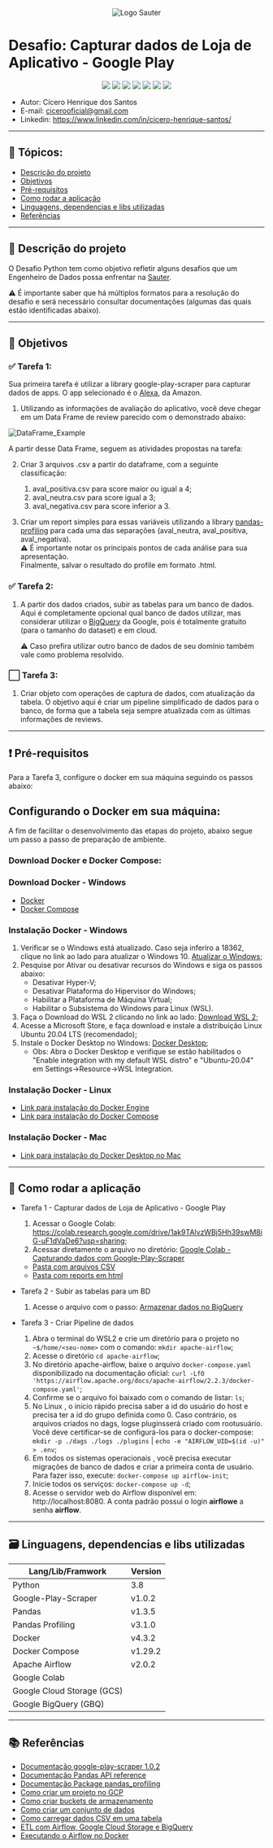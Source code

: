 
<center>

![Logo Sauter](https://raw.githubusercontent.com/cicerooficial/desafio-case-python-sauter/main/img/logo_sauter.png)

</center>

# Desafio: Capturar dados de Loja de Aplicativo - Google Play

<p align="center">
    <img src="https://img.shields.io/static/v1?label=STATUS&message=EM%20DESENVOLVIMENTO&color=RED&style=for-the-badge"/>
    <img src="https://img.shields.io/badge/Colab-F9AB00?style=for-the-badge&logo=googlecolab&color=525252"/>
    <img src="https://img.shields.io/badge/Python-3776AB?style=for-the-badge&logo=python&logoColor=white"/>
    <img src="https://img.shields.io/badge/Pandas-2C2D72?style=for-the-badge&logo=pandas&logoColor=white"/>
	<img src="https://img.shields.io/badge/Google_Cloud-4285F4?style=for-the-badge&logo=google-cloud&logoColor=white"/>
    <img src="https://img.shields.io/badge/Docker-2CA5E0?style=for-the-badge&logo=docker&logoColor=white"/>
	<img src="https://img.shields.io/badge/Airflow-017CEE?style=for-the-badge&logo=Apache%20Airflow&logoColor=white"/>

</p>

- Autor: Cícero Henrique dos Santos
- E-mail: cicerooficial@gmail.com
- Linkedin: https://www.linkedin.com/in/cicero-henrique-santos/

------

## 📌 Tópicos:
- [Descrição do projeto](#descrição-do-projeto)
- [Objetivos](#objetivos)
- [Pré-requisitos](#pré-requisitos)
- [Como rodar a aplicação](#como-rodar-a-aplicação)
- [Linguagens, dependencias e libs utilizadas](#linguagens-dependencias-e-libs-utilizadas)
- [Referências](#referências)

------

## 📝 Descrição do projeto
O Desafio Python tem como objetivo refletir alguns desafios que um Engenheiro de Dados possa enfrentar na [Sauter](https://sauter.digital/).

⚠ É importante saber que há múltiplos formatos para a resolução do desafio e será necessário consultar documentações (algumas das quais estão identificadas abaixo).

------

## 🎯 Objetivos

### ✅ Tarefa 1: 
Sua primeira tarefa é utilizar a library google-play-scraper para capturar dados de apps.
O app selecionado é o [Alexa](https://play.google.com/store/apps/details?id=com.amazon.dee.app), da Amazon.

1. Utilizando as informações de avaliação do aplicativo, você deve chegar em um Data Frame de review parecido com o demonstrado abaixo:

![DataFrame_Example](https://raw.githubusercontent.com/cicerooficial/desafio-case-python-sauter/main/img/df_example.png)

A partir desse Data Frame, seguem as atividades propostas na tarefa:

2.  Criar 3 arquivos .csv a partir do dataframe, com a seguinte classificação:
    1. aval_positiva.csv para score maior ou igual a 4; 
    2. aval_neutra.csv para score igual a 3;
    3. aval_negativa.csv para score inferior a 3.

3.  Criar um report simples para essas variáveis utilizando a library [pandas-profiling](https://pandas-profiling.github.io/pandas-profiling/docs/master/index.html) para cada uma das separações (aval_neutra, aval_positiva, aval_negativa). </br>
⚠ É importante notar os principais pontos de cada análise para sua apresentação.</br>
Finalmente, salvar o resultado do profile em formato .html.

### ✅ Tarefa 2: 
1. A partir dos dados criados, subir as tabelas para um banco de dados.
 Aqui é completamente opcional qual banco de dados utilizar, mas considerar utilizar o [BigQuery](https://cloud.google.com/bigquery/docs/tables) da Google, pois é totalmente gratuito (para o tamanho do dataset) e em cloud.

    ⚠ Caso prefira utilizar outro banco de dados de seu domínio também vale como problema resolvido.

### ⬜ Tarefa 3: 
1. Criar objeto com operações de captura de dados, com atualização da tabela. O objetivo aqui é criar um pipeline simplificado de dados para o banco, de forma que a tabela seja sempre atualizada com as últimas informações de reviews.

------

## ❗ Pré-requisitos

Para a Tarefa 3, configure o docker em sua máquina seguindo os passos abaixo:

## Configurando o Docker em sua máquina:

A fim de facilitar o desenvolvimento das etapas do projeto, abaixo segue um passo a passo de preparação de ambiente.

### Download Docker e Docker Compose:

### Download Docker - Windows

- [Docker](https://docs.docker.com/get-docker/)
- [Docker Compose](https://docs.docker.com/compose/install/)

### Instalação Docker - Windows

1. Verificar se o Windows está atualizado. Caso seja inferiro a 18362, clique no link ao lado para atualizar o Windows 10. [Atualizar o Windows](https://www.microsoft.com/pt-br/software-download/windows10);
2. Pesquise por Ativar ou desativar recursos do Windows e siga os passos abaixo:
    - Desativar Hyper-V;
    - Desativar Plataforma do Hipervisor do Windows;
    - Habilitar a Plataforma de Máquina Virtual;
    - Habilitar o Subsistema do Windows para Linux (WSL).
3. Faça o Download do WSL 2 clicando no link ao lado: [Download WSL 2](https://wslstorestorage.blob.core.windows.net/wslblob/wsl_update_x64.msi);
4. Acesse a Microsoft Store, e faça download e instale a distribuição Linux Ubuntu 20.04 LTS (recomendado);
5. Instale o Docker Desktop no Windows: [Docker Desktop](https://hub.docker.com/editions/community/docker-ce-desktop-windows);
    - Obs: Abra o Docker Desktop e verifique se estão habilitados o "Enable integration with my default WSL distro" e "Ubuntu-20.04" em Settings->Resource->WSL Integration.

### Instalação Docker - Linux

- [Link para instalação do Docker Engine](https://docs.docker.com/engine/install/)
- [Link para instalação do Docker Compose](https://docs.docker.com/compose/install/)

### Instalação Docker - Mac
- [Link para instalação do Docker Desktop no Mac](https://hub.docker.com/editions/community/docker-ce-desktop-mac/)

------

## 🔄 Como rodar a aplicação

- Tarefa 1 - Capturar dados de Loja de Aplicativo - Google Play
    1. Acessar o Google Colab: https://colab.research.google.com/drive/1ak9TAlvzWBj5Hh39swM8iG-uF1dVaDe6?usp=sharing;
    2. Acessar diretamente o arquivo no diretório: 
    [Google Colab - Capturando dados com Google-Play-Scraper](https://github.com/cicerooficial/desafio-case-python-sauter/blob/main/google_play_scraper_alexa.ipynb)
    - [Pasta com arquivos CSV](https://github.com/cicerooficial/desafio-case-python-sauter/tree/main/csv)
    - [Pasta com reports em html](https://github.com/cicerooficial/desafio-case-python-sauter/tree/main/reports)
    
- Tarefa 2 - Subir as tabelas para um BD
    1. Acesse o arquivo com o passo: [Armazenar dados no BigQuery](https://github.com/cicerooficial/desafio-case-python-sauter/blob/main/Armazenar_dados_no_BigQuery.md)

- Tarefa 3 - Criar Pipeline de dados

    1. Abra o terminal do WSL2 e crie um diretório para o projeto no `~$/home/<seu-nome>` com o comando: `mkdir apache-airflow`;
    2. Acesse o diretório `cd apache-airflow`;
    3. No diretório apache-airflow, baixe o arquivo `docker-compose.yaml` disponibilizado na documentação oficial: `curl -LfO 'https://airflow.apache.org/docs/apache-airflow/2.2.3/docker-compose.yaml'`;
    4. Confirme se o arquivo foi baixado com o comando de listar: `ls`;
    5. No Linux , o início rápido precisa saber a id do usuário do host e precisa ter a id do grupo definida como 0. Caso contrário, os arquivos criados no dags, logse pluginsserá criado com rootusuário. Você deve certificar-se de configurá-los para o docker-compose:
     `mkdir -p ./dags ./logs ./plugins` | `echo -e "AIRFLOW_UID=$(id -u)" > .env`;
    6. Em todos os sistemas operacionais , você precisa executar migrações de banco de dados e criar a primeira conta de usuário. Para fazer isso, execute:
    `docker-compose up airflow-init`;
    7. Inicie todos os serviços: `docker-compose up -d`;
    8. Acesse o servidor web do Airflow disponível em: http://localhost:8080. A conta padrão possui o login **airflowe** a senha **airflow**.
    
    
------

## 🗃 Linguagens, dependencias e libs utilizadas

|Lang/Lib/Framwork             |Version          |
|------------------------------|-----------------|
|Python                        |3.8              |
|Google-Play-Scraper           |v1.0.2           |
|Pandas                        |v1.3.5           |
|Pandas Profiling              |v3.1.0           |
|Docker                        |v4.3.2           |
|Docker Compose                |v1.29.2          |
|Apache Airflow                |v2.0.2           |
|Google Colab                  |                 |
|Google Cloud Storage (GCS)    |                 |
|Google BigQuery (GBQ)         |                 |


------
## 📚 Referências

- [Documentação google-play-scraper 1.0.2](https://pypi.org/project/google-play-scraper/)
- [Documentação Pandas API reference](https://pandas.pydata.org/docs/reference/)
- [Documentação Package pandas_profiling](https://pandas-profiling.github.io/pandas-profiling/docs/master/index.html)
- [Como criar um projeto no GCP](https://cloud.google.com/resource-manager/docs/creating-managing-projects?hl=pt-br&visit_id=637763797785493881-2801279509&rd=1#creating_a_project)
- [Como criar buckets de armazenamento](https://cloud.google.com/storage/docs/creating-buckets#storage-create-bucket-gsutil)
- [Como criar um conjunto de dados](https://cloud.google.com/bigquery/docs/datasets#create-dataset)
- [Como carregar dados CSV em uma tabela](https://cloud.google.com/bigquery/docs/loading-data-cloud-storage-csv#loading_csv_data_into_a_table)
- [ETL com Airflow, Google Cloud Storage e BigQuery](https://github.com/okzapradhana/etl-flatfile-airflow#etl-with-airflow-google-cloud-storage-and-bigquery)
- [Executando o Airflow no Docker](https://airflow.apache.org/docs/apache-airflow/stable/start/docker.html)